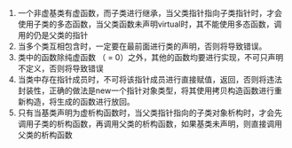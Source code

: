 1. 一个非虚基类有虚函数，而子类进行继承，当父类指针指向子类指针时，才会使用子类的多态函数，当父类函数未声明virtual时，其不能使用多态函数，调用的仍是父类的指针
2. 当多个类互相包含时，一定要在最前面进行类的声明，否则将导致错误。
3. 类中的函数除纯虚函数 （ = 0）之外，其他的函数均要进行实现，不可只声明不定义，否则将导致错误
4. 当类中存在指针成员时，不可将该指针成员进行直接赋值，返回，否则将违法封装性，正确的做法是new一个指针对象类型，将其使用拷贝构造函数进行重新构造，将生成的函数进行放回。
5. 只有当基类声明为虚析构函数时，当父类指针指向的子类对象析构时，才会先调用子类的析构函数，再调用父类的析构函数，如果基类未声明，则直接调用父类的析构函数